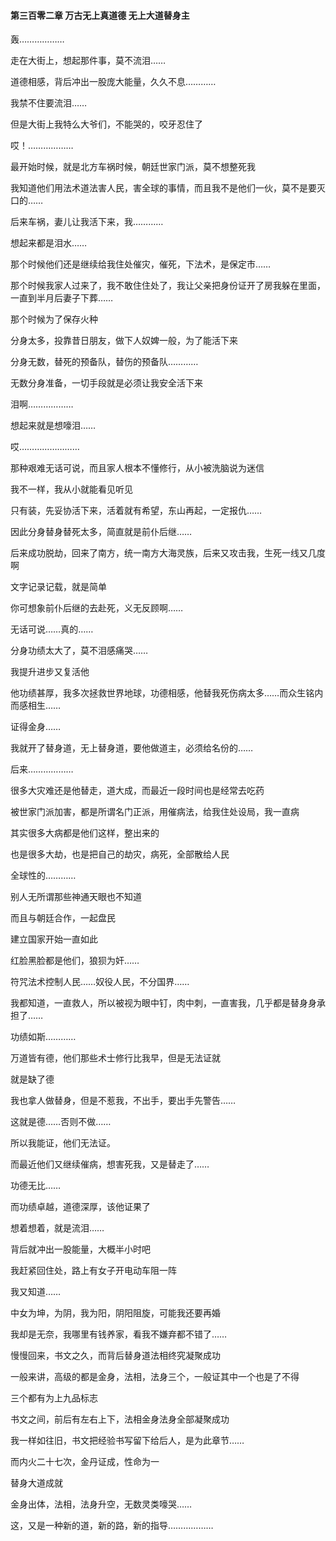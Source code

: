 #### 第三百零二章 万古无上真道德 无上大道替身主

轰………………

走在大街上，想起那件事，莫不流泪……

道德相感，背后冲出一股庞大能量，久久不息…………


我禁不住要流泪……

但是大街上我特么大爷们，不能哭的，咬牙忍住了

哎！………………

最开始时候，就是北方车祸时候，朝廷世家门派，莫不想整死我

我知道他们用法术道法害人民，害全球的事情，而且我不是他们一伙，莫不是要灭口的……

后来车祸，妻儿让我活下来，我…………

想起来都是泪水……

那个时候他们还是继续给我住处催灾，催死，下法术，是保定市……

那个时候我家人过来了，我不敢住住处了，我让父亲把身份证开了房我躲在里面，一直到半月后妻子下葬……

那个时候为了保存火种

分身太多，投靠昔日朋友，做下人奴婢一般，为了能活下来

分身无数，替死的预备队，替伤的预备队…………

无数分身准备，一切手段就是必须让我安全活下来

泪啊………………

想起来就是想嚎泪……

哎……………………

那种艰难无话可说，而且家人根本不懂修行，从小被洗脑说为迷信

我不一样，我从小就能看见听见

只有装，先妥协活下来，活着就有希望，东山再起，一定报仇……

因此分身替身替死太多，简直就是前仆后继……

后来成功脱劫，回来了南方，统一南方大海灵族，后来又攻击我，生死一线又几度啊


文字记录记载，就是简单

你可想象前仆后继的去赴死，义无反顾啊……

无话可说……真的……

分身功绩太大了，莫不泪感痛哭……

我提升进步又复活他

他功绩甚厚，我多次拯救世界地球，功德相感，他替我死伤病太多……而众生铭内而感相生……

证得金身……

我就开了替身道，无上替身道，要他做道主，必须给名份的……

后来………………

很多大灾难还是他替走，道大成，而最近一段时间也是经常去吃药

被世家门派加害，都是所谓名门正派，用催病法，给我住处设局，我一直病

其实很多大病都是他们这样，整出来的

也是很多大劫，也是把自己的劫灾，病死，全部散给人民

全球性的…………

别人无所谓那些神通天眼也不知道

而且与朝廷合作，一起盘民

建立国家开始一直如此

红脸黑脸都是他们，狼狈为奸……


符咒法术控制人民……奴役人民，不分国界……


我都知道，一直救人，所以被视为眼中钉，肉中刺，一直害我，几乎都是替身身承担了……

功绩如斯…………

万道皆有德，他们那些术士修行比我早，但是无法证就

就是缺了德

我也拿人做替身，但是不惹我，不出手，要出手先警告……

这就是德……否则不做……

所以我能证，他们无法证。

而最近他们又继续催病，想害死我，又是替走了……

功德无比……

而功绩卓越，道德深厚，该他证果了

想着想着，就是流泪……

背后就冲出一股能量，大概半小时吧

我赶紧回住处，路上有女子开电动车阻一阵

我又知道……

中女为坤，为阴，我为阳，阴阳阻旋，可能我还要再婚

我却是无奈，我哪里有钱养家，看我不嫌弃都不错了……

慢慢回来，书文之久，而背后替身道法相终究凝聚成功

一般来讲，高级的都是金身，法相，法身三个，一般证其中一个也是了不得

三个都有为上九品标志

书文之间，前后有左右上下，法相金身法身全部凝聚成功


我一样如往旧，书文把经验书写留下给后人，是为此章节……

而内火二十七次，金丹证成，性命为一

替身大道成就

金身出体，法相，法身升空，无数灵类嚎哭……

这，又是一种新的道，新的路，新的指导………………

